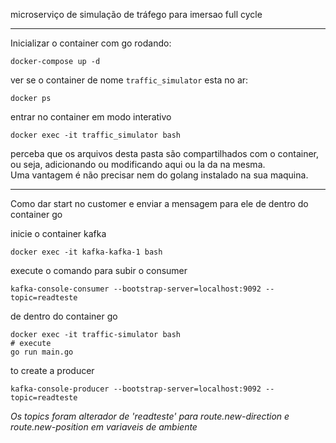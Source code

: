 
microserviço de simulação de tráfego para imersao full cycle

---

Inicializar o container com go rodando:     
```
docker-compose up -d
```

ver se o container de nome ```traffic_simulator``` esta no ar:
```
docker ps
```

entrar no container em modo interativo
```
docker exec -it traffic_simulator bash
```

perceba que os arquivos desta pasta são compartilhados com o container, ou seja, adicionando ou modificando aqui ou la da na mesma.    
Uma vantagem é não precisar nem do golang instalado na sua maquina.

---

Como dar start no customer e enviar a mensagem para ele de dentro do container go

inicie o container kafka
```
docker exec -it kafka-kafka-1 bash
```

execute o comando para subir o consumer
```
kafka-console-consumer --bootstrap-server=localhost:9092 --topic=readteste
```

de dentro do container go
```
docker exec -it traffic-simulator bash
# execute
go run main.go
```

to create a producer 
```
kafka-console-producer --bootstrap-server=localhost:9092 --topic=readteste
```

*Os topics foram alterador de 'readteste' para route.new-direction e route.new-position em variaveis de ambiente*

